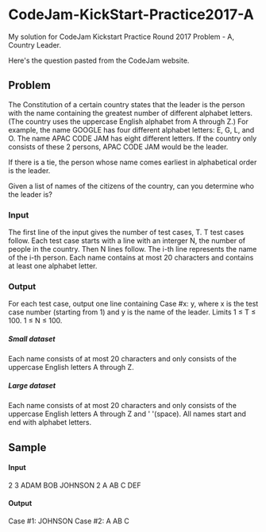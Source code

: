 # CodeJam-KickStart-Practice2017-A
My solution for CodeJam Kickstart Practice Round 2017 Problem - A, Country Leader.

Here's the question pasted from the CodeJam website.

## Problem
The Constitution of a certain country states that the leader is the person with the name containing the greatest number of different alphabet letters. (The country uses the uppercase English alphabet from A through Z.) For example, the name GOOGLE has four different alphabet letters: E, G, L, and O. The name APAC CODE JAM has eight different letters. If the country only consists of these 2 persons, APAC CODE JAM would be the leader.

If there is a tie, the person whose name comes earliest in alphabetical order is the leader.

Given a list of names of the citizens of the country, can you determine who the leader is?
### Input
The first line of the input gives the number of test cases, T. T test cases follow. Each test case starts with a line with an interger N, the number of people in the country. Then N lines follow. The i-th line represents the name of the i-th person. Each name contains at most 20 characters and contains at least one alphabet letter. 
### Output
For each test case, output one line containing Case #x: y, where x is the test case number (starting from 1) and y is the name of the leader.
Limits
1 ≤ T ≤ 100.
1 ≤ N ≤ 100.

##### Small dataset
Each name consists of at most 20 characters and only consists of the uppercase English letters A through Z. 

##### Large dataset
Each name consists of at most 20 characters and only consists of the uppercase English letters A through Z and ' '(space).
All names start and end with alphabet letters.
## Sample

#### Input 
2
3
ADAM
BOB
JOHNSON
2
A AB C
DEF

#### Output 
Case #1: JOHNSON
Case #2: A AB C
